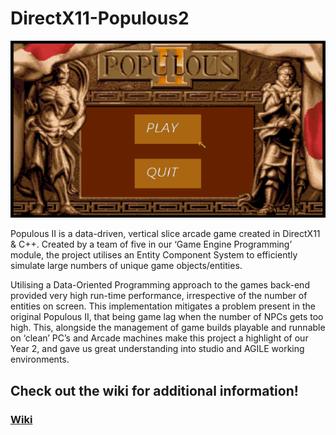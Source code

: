 # DirectX11-Populous2

![DirectX11 - Populous II](https://github.com/Kieran-De-Sousa/DirectX11-Populous2/blob/main/Screenshots/DirectX11%20-%20Populous%20II01.png)

Populous II is a data-driven, vertical slice arcade game created in DirectX11 & C++. Created by a team of five in our ‘Game Engine Programming’ module, the project utilises an Entity Component System to efficiently simulate large numbers of unique game objects/entities. 

Utilising a Data-Oriented Programming approach to the games back-end provided very high run-time performance, irrespective of the number of entities on screen. This implementation mitigates a problem present in the original Populous II, that being game lag when the number of NPCs gets too high. This, alongside the management of game builds playable and runnable on ‘clean’ PC’s and Arcade machines make this project a highlight of our Year 2, and gave us great understanding into studio and AGILE working environments.

## Check out the wiki for additional information!
### [Wiki](https://github.com/Kieran-De-Sousa/DirectX11-Populous2/wiki)
